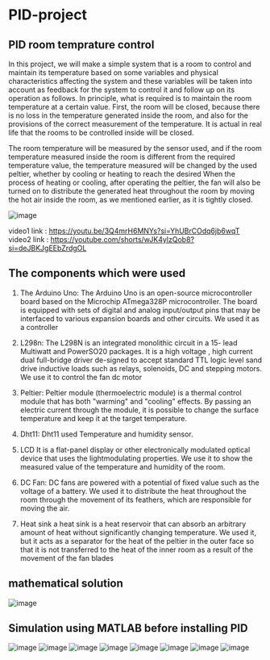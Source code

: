 # PID-project
## PID room temprature control

In this project, we will make a simple system that is a room to control and maintain
its temperature based on some variables and physical characteristics affecting the 
system and these variables will be taken into account as feedback for the system to
control it and follow up on its operation as follows. 
 In principle, what is required is to maintain the room temperature at a certain value. 
 First, the room will be closed, because there is no loss in the temperature generated 
inside the room, and also for the provisions of the correct measurement of the 
temperature. It is actual in real life that the rooms to be controlled inside will be 
closed. 

 The room temperature will be measured by the sensor used, and if the room 
temperature measured inside the room is different from the required temperature 
value, the temperature measured will be changed by the used peltier, whether by 
cooling or heating to reach the desired 
 When the process of heating or cooling, after operating the peltier, the fan will also 
be turned on to distribute the generated heat throughout the room by moving the hot 
air inside the room, as we mentioned earlier, as it is tightly closed.

![image](https://github.com/AdhmElzewel/PID-project/assets/108629950/fd20c9d6-b817-4bfe-8377-6e01815e46c8)

video1 link : https://youtu.be/3Q4mrH6MNYs?si=YhUBrCOdq6jb6wqT
video2 link : https://youtube.com/shorts/wJK4ylzQob8?si=deJBKJgEEbZrdgOL
## The components which were used
1. The Arduino Uno:
 The Arduino Uno is an open-source microcontroller board based on the Microchip 
ATmega328P microcontroller. The board is equipped with sets of digital and analog input/output 
pins that may be interfaced to various expansion boards and other circuits. We used it as a controller

2. L298n: 
 The L298N is an integrated monolithic circuit in a 15- lead Multiwatt and PowerSO20 packages. 
It is a high voltage , high current dual full-bridge driver de-signed to accept standard TTL logic 
level sand drive inductive loads such as relays, solenoids, DC and stepping motors. 
We use it to control the fan dc motor

3. Peltier: 
 Peltier module (thermoelectric module) is a thermal control module that has both "warming" 
and "cooling" effects. By passing an electric current through the module, it is possible to change 
the surface temperature and keep it at the target temperature.

4. Dht11: 
 Dht11 used Temperature and humidity sensor.

5. LCD 
 It is a flat-panel display or other electronically modulated optical device that uses the 
lightmodulating properties. We use it to show the measured value of the temperature and 
humidity of the room. 

6. DC Fan: 
 DC fans are powered with a potential of fixed value such as the voltage of a battery. 
We used it to distribute the heat throughout the room through the movement of its feathers, 
which are responsible for moving the air.

7. Heat sink 
 a heat sink is a heat reservoir that can absorb an arbitrary amount of heat without significantly 
changing temperature. We used it, but it acts as a separator for the heat of the peltier in the outer 
face so that it is not transferred to the heat of the inner room as a result of the movement of the fan 
blades

##  mathematical solution
![image](https://github.com/AdhmElzewel/PID-project/assets/108629950/d71b9d05-7859-45bd-beca-d19008d8b6b6)

## Simulation using MATLAB before installing PID
![image](https://github.com/AdhmElzewel/PID-project/assets/108629950/fffb8e43-4062-45f1-9166-0fb584324a64)
![image](https://github.com/AdhmElzewel/PID-project/assets/108629950/b7a8ad7d-c1f2-4ef2-9e23-9d14679700d1)
![image](https://github.com/AdhmElzewel/PID-project/assets/108629950/97c28d87-dd2e-4022-a823-57cc72c135a5)
![image](https://github.com/AdhmElzewel/PID-project/assets/108629950/49030bfa-f89e-4c8a-bb5e-ed9476949f2d)
![image](https://github.com/AdhmElzewel/PID-project/assets/108629950/84e61a47-d410-47e2-98b9-4f0777173711)
![image](https://github.com/AdhmElzewel/PID-project/assets/108629950/69fb37cd-692b-4152-8a69-36390a765051)
![image](https://github.com/AdhmElzewel/PID-project/assets/108629950/21a5cbe1-1b6b-4014-bd9e-7d16468bc18b)
![image](https://github.com/AdhmElzewel/PID-project/assets/108629950/1afc6987-a904-440e-befe-d26bd71bfe6f)



